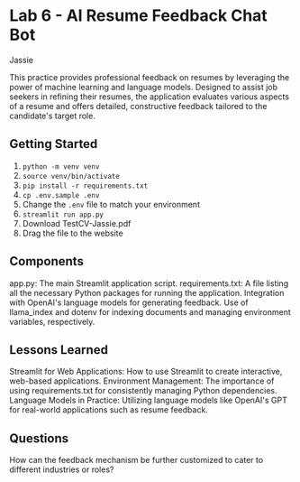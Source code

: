 # Lab 6 - AI Resume Feedback Chat Bot

Jassie

This practice provides professional feedback on resumes by leveraging the power of machine learning and language models. Designed to assist job seekers in refining their resumes, the application evaluates various aspects of a resume and offers detailed, constructive feedback tailored to the candidate's target role.

## Getting Started

1. `python -m venv venv`
2. `source venv/bin/activate`
3. `pip install -r requirements.txt`
4. `cp .env.sample .env`
4. Change the `.env` file to match your environment
5. `streamlit run app.py`
6. Download TestCV-Jassie.pdf
7. Drag the file to the website


## Components
app.py: The main Streamlit application script.
requirements.txt: A file listing all the necessary Python packages for running the application.
Integration with OpenAI's language models for generating feedback.
Use of llama_index and dotenv for indexing documents and managing environment variables, respectively.

## Lessons Learned
Streamlit for Web Applications: How to use Streamlit to create interactive, web-based applications.
Environment Management: The importance of using requirements.txt for consistently managing Python dependencies.
Language Models in Practice: Utilizing language models like OpenAI's GPT for real-world applications such as resume feedback.

## Questions
How can the feedback mechanism be further customized to cater to different industries or roles?
